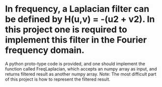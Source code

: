 # In frequency, a Laplacian filter can be defined by H(u,v) = -(u**2 + v**2). In this project one is required to implement this filter in the Fourier frequency domain. 
A python proto-type code is provided, and one should implement the function called FreqLaplacian, which accepts an numpy array as input, and returns filtered result as another numpy array.
Note: The most difficult part of this project is how to represent the filtered result.

